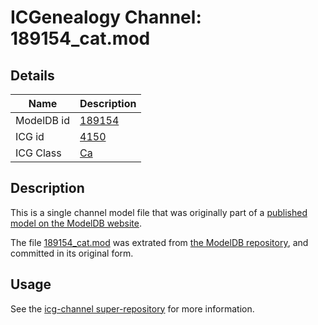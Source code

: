 # ICGenealogy Channel: 189154\_cat.mod

## Details

Name | Description
---- | -----------
ModelDB id | [189154](http://senselab.med.yale.edu/ModelDB/ShowModel.cshtml?model=189154)
ICG id | [4150](http://icg.neurotheory.ox.ac.uk/channels/3/4150)
ICG Class | [Ca](http://icg.neurotheory.ox.ac.uk/channels/3)

## Description

This is a single channel model file that was originally part of a [published model on the ModelDB website](http://senselab.med.yale.edu/mModelDB/ShowModel.cshtml?model=189154).

The file [189154\_cat.mod](189154_cat.mod) was extrated from [the ModelDB repository](http://senselab.med.yale.edu/ModelDB/ShowModel.cshtml?model=189154), and committed in its original form.

## Usage

See the [icg-channel super-repository](https://github.com/icgenealogy/icg-channels) for more information.